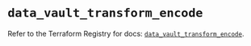 # `data_vault_transform_encode`

Refer to the Terraform Registry for docs: [`data_vault_transform_encode`](https://registry.terraform.io/providers/hashicorp/vault/5.2.1/docs/data-sources/transform_encode).
